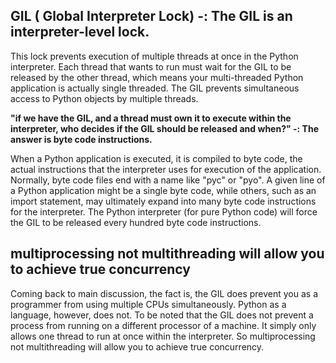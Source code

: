 ## GIL ( Global Interpreter Lock) -: The GIL is an interpreter-level lock.
This lock prevents execution of multiple threads at once in the Python interpreter.
Each thread that wants to run must wait for the GIL to be released by the other thread, which means your multi-threaded 
Python application is actually single threaded. The GIL prevents simultaneous access to Python objects by multiple 
threads.


__"if we have the GIL, and a thread must own it to execute within the interpreter, who decides if the GIL should be 
released and when?" -: The answer is byte code instructions.__

When a Python application is executed, it is compiled to byte code, the actual instructions that the interpreter uses 
for execution of the application. Normally, byte code files end with a name like "pyc" or "pyo".
A given line of a Python application might be a single byte code, while others, such as an import statement, may 
ultimately expand into many byte code instructions for the interpreter.
The Python interpreter (for pure Python code) will force the GIL to be released every hundred byte code instructions.


## multiprocessing not multithreading will allow you to achieve true concurrency
Coming back to main discussion, the fact is, the GIL does prevent you as a programmer from using multiple CPUs 
simultaneously. Python as a language, however, does not. To be noted that the GIL does not prevent a process from 
running on a different processor of a machine. It simply only allows one thread to run at once within the interpreter.
So multiprocessing not multithreading will allow you to achieve true concurrency.
